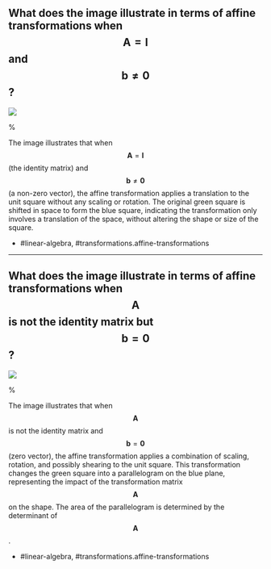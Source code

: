 ## What does the image illustrate in terms of affine transformations when $$\mathbf{A}=\mathbf{I}$$ and $$\boldsymbol{b}\neq\mathbf{0}$$?

![](https://cdn.mathpix.com/cropped/2024_06_13_a723e795abd87511cc8bg-1.jpg?height=390&width=938&top_left_y=198&top_left_x=548)

%

The image illustrates that when $$\mathbf{A}=\mathbf{I}$$ (the identity matrix) and $$\boldsymbol{b}\neq\mathbf{0}$$ (a non-zero vector), the affine transformation applies a translation to the unit square without any scaling or rotation. The original green square is shifted in space to form the blue square, indicating the transformation only involves a translation of the space, without altering the shape or size of the square.

- #linear-algebra, #transformations.affine-transformations

---

## What does the image illustrate in terms of affine transformations when $$\mathbf{A}$$ is not the identity matrix but $$\boldsymbol{b}=\mathbf{0}$$?

![](https://cdn.mathpix.com/cropped/2024_06_13_a723e795abd87511cc8bg-1.jpg?height=390&width=938&top_left_y=198&top_left_x=548)

%

The image illustrates that when $$\mathbf{A}$$ is not the identity matrix and $$\boldsymbol{b}=\mathbf{0}$$ (zero vector), the affine transformation applies a combination of scaling, rotation, and possibly shearing to the unit square. This transformation changes the green square into a parallelogram on the blue plane, representing the impact of the transformation matrix $$\mathbf{A}$$ on the shape. The area of the parallelogram is determined by the determinant of $$\mathbf{A}$$.

- #linear-algebra, #transformations.affine-transformations